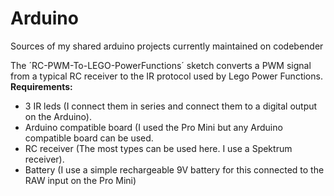 # Arduino
Sources of my shared arduino projects currently maintained on codebender

The ´RC-PWM-To-LEGO-PowerFunctions´ sketch converts a PWM signal from a typical RC receiver to the IR protocol used by Lego Power Functions.
**Requirements:**
* 3 IR leds (I connect them in series and connect them to a digital output on the Arduino).
* Arduino compatible board (I used the Pro Mini but any Arduino compatible board can be used.
* RC receiver (The most types can be used here. I use a Spektrum receiver).
* Battery (I use a simple rechargeable 9V battery for this connected to the RAW input on the Pro Mini) 

